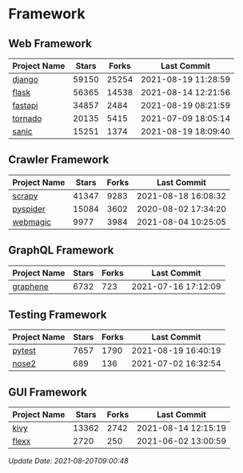 # Framework

## Web Framework
| Project Name | Stars | Forks | Last Commit |
| ------------ | ----- | ----- | ----------- |
| [django](https://github.com/django/django) | 59150 | 25254 | 2021-08-19 11:28:59 |
| [flask](https://github.com/pallets/flask) | 56365 | 14538 | 2021-08-14 12:21:56 |
| [fastapi](https://github.com/tiangolo/fastapi) | 34857 | 2484 | 2021-08-19 08:21:59 |
| [tornado](https://github.com/tornadoweb/tornado) | 20135 | 5415 | 2021-07-09 18:05:14 |
| [sanic](https://github.com/sanic-org/sanic) | 15251 | 1374 | 2021-08-19 18:09:40 |

## Crawler Framework
| Project Name | Stars | Forks | Last Commit |
| ------------ | ----- | ----- | ----------- |
| [scrapy](https://github.com/scrapy/scrapy) | 41347 | 9283 | 2021-08-18 16:08:32 |
| [pyspider](https://github.com/binux/pyspider) | 15084 | 3602 | 2020-08-02 17:34:20 |
| [webmagic](https://github.com/code4craft/webmagic) | 9977 | 3984 | 2021-08-04 10:25:05 |

## GraphQL Framework
| Project Name | Stars | Forks | Last Commit |
| ------------ | ----- | ----- | ----------- |
| [graphene](https://github.com/graphql-python/graphene) | 6732 | 723 | 2021-07-16 17:12:09 |

## Testing Framework
| Project Name | Stars | Forks | Last Commit |
| ------------ | ----- | ----- | ----------- |
| [pytest](https://github.com/pytest-dev/pytest) | 7657 | 1790 | 2021-08-19 16:40:19 |
| [nose2](https://github.com/nose-devs/nose2) | 689 | 136 | 2021-07-02 16:32:54 |

## GUI Framework
| Project Name | Stars | Forks | Last Commit |
| ------------ | ----- | ----- | ----------- |
| [kivy](https://github.com/kivy/kivy) | 13362 | 2742 | 2021-08-14 12:15:19 |
| [flexx](https://github.com/flexxui/flexx) | 2720 | 250 | 2021-06-02 13:00:59 |

*Update Date: 2021-08-20T09:00:48*